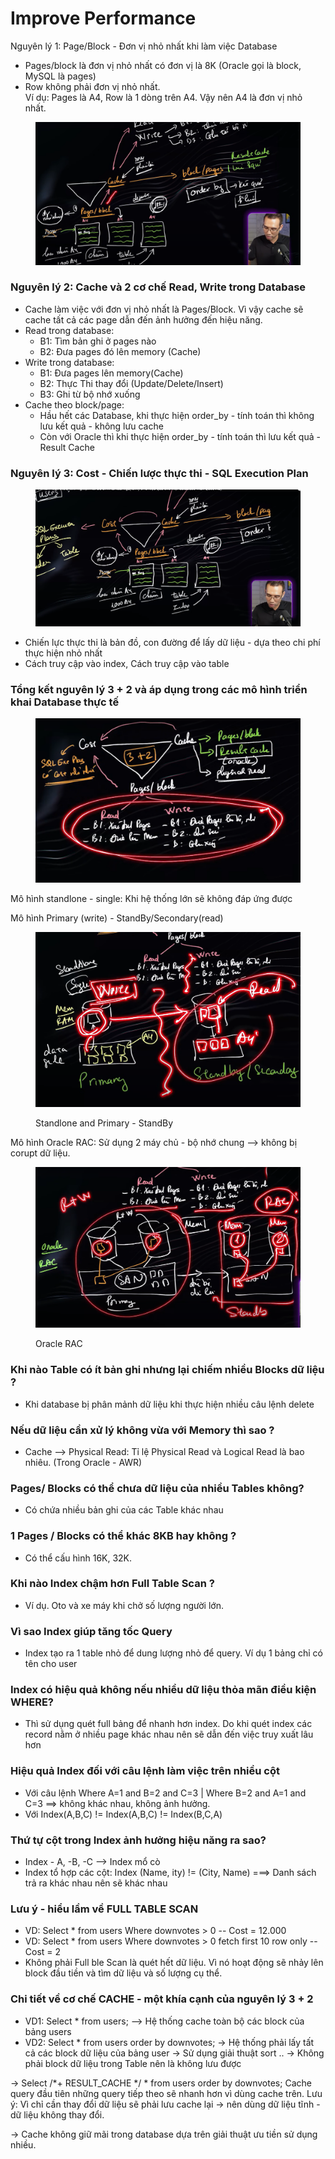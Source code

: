# Improve Performance

Nguyên lý 1: Page/Block - Đơn vị nhỏ nhất khi làm việc Database

* Pages/block là đơn vị nhỏ nhất  có đơn vị là 8K (Oracle gọi là block, MySQL là pages)
* Row không phải đơn vị nhỏ nhất. \
  Ví dụ:  Pages là A4, Row là 1 dòng trên A4. Vậy nên A4 là đơn vị nhỏ nhất.

<figure><img src="../.gitbook/assets/image (4).png" alt=""><figcaption></figcaption></figure>



### Nguyên lý 2: Cache và 2 cơ chế Read, Write trong Database

* Cache làm việc với đơn vị nhỏ nhất là Pages/Block. Vì vậy cache sẽ cache tất cả các page dẫn đến ảnh hưởng đến hiệu năng.&#x20;
* Read trong database:
  * B1: Tìm bản ghi ở pages nào
  * B2: Đưa pages đó lên memory (Cache)
* Write trong database:
  * B1: Đưa pages lên memory(Cache)
  * B2: Thực Thi thay đổi (Update/Delete/Insert)
  * B3: Ghi từ bộ nhớ xuống
* Cache theo block/page: &#x20;
  * Hầu hết các Database, khi thực hiện order\_by - tính toán thì không lưu kết quả - không lưu cache
  * Còn với Oracle thì khi thực hiện order\_by - tính toán thì lưu kết quả - Result Cache

### Nguyên lý 3: Cost - Chiến lược thực thi - SQL Execution Plan

<figure><img src="../.gitbook/assets/image (6).png" alt=""><figcaption></figcaption></figure>

* Chiến lực thực thi là bản đồ, con đường để lấy dữ liệu - dựa theo chi phí thực hiện nhỏ nhất
* Cách truy cập vào index, Cách truy cập vào table

### Tổng kết nguyên lý 3 + 2 và áp dụng trong các mô hình triển khai Database thực tế

<figure><img src="../.gitbook/assets/image (8).png" alt=""><figcaption></figcaption></figure>

Mô hình standlone - single:  Khi hệ thống lớn sẽ không đáp ứng được

Mô hình Primary (write) - StandBy/Secondary(read)

<figure><img src="../.gitbook/assets/image (11).png" alt=""><figcaption><p>Standlone and Primary - StandBy</p></figcaption></figure>

Mô hình Oracle RAC:  Sử dụng 2 máy chủ -  bộ nhớ chung --> không bị corupt dữ liệu.

<figure><img src="../.gitbook/assets/image (9).png" alt=""><figcaption><p>Oracle RAC</p></figcaption></figure>

### Khi nào Table có ít bản ghi nhưng lại chiếm nhiều Blocks dữ liệu ?

* Khi database bị phân mảnh dữ liệu khi thực hiện nhiều câu lệnh delete

### Nếu dữ liệu cần xử lý không vừa với Memory thì sao ?

* Cache --> Physical Read: Tỉ lệ Physical Read và Logical Read là bao nhiêu. (Trong Oracle - AWR)

### Pages/ Blocks có thể chưa dữ liệu của nhiều Tables không?

* Có chứa nhiều bản ghi của các Table khác nhau

### 1 Pages / Blocks có thể khác 8KB hay không ?

* Có thể cấu hình 16K, 32K.

### Khi nào Index chậm hơn Full Table Scan ?

* Ví dụ. Oto và xe máy khi chở số lượng người lớn.

### Vì sao Index giúp tăng tốc Query

* Index tạo ra 1 table nhỏ để dung lượng nhỏ để query. Ví dụ 1 bảng chỉ có tên cho user

### Index có hiệu quả không nếu nhiều dữ liệu thỏa mãn điều kiện WHERE?

* Thì sử dụng quét full bảng để nhanh hơn index. Do khi quét index các record nằm ở nhiều page khác nhau nên sẽ dẫn đến việc truy xuất lâu hơn

### Hiệu quả Index đối với câu lệnh làm việc trên nhiều cột

* Với câu lệnh Where A=1 and B=2 and C=3 | Where B=2 and A=1 and C=3 ==> không khác nhau, không ảnh hưởng.
* Với Index(A,B,C) != Index(A,B,C) != Index(B,C,A)

### Thứ tự cột trong Index ảnh hưởng hiệu năng ra sao?

* Index - A, -B, -C --> Index mổ cò
* Index tổ hợp các cột: Index (Name, ity) != (City, Name)  ===> Danh sách trả ra khác nhau nên sẽ khác nhau

### Lưu ý - hiểu lầm về FULL TABLE SCAN

* VD: Select \* from users Where downvotes > 0 -- Cost = 12.000
* VD: Select \* from users Where downvotes > 0 fetch first 10 row only -- Cost = 2
* Không phải Full ble Scan là quét hết dữ liệu. Vì nó hoạt động sẽ nhảy lên block đầu tiền và tìm dữ liệu và số lượng cụ thể.

### Chi tiết về cơ chế CACHE - một khía cạnh của nguyên lý 3 + 2

* &#x20;VD1: Select \* from users; --> Hệ thống cache toàn bộ các block của bảng users
* VD2: Select \* from users order by downvotes; -> Hệ thống phải lấy tất cả các block dữ liệu của bảng user -> Sử dụng giải thuật sort .. -> Không phải block dữ liệu trong Table nên là không lưu được

\-> Select /\*+ RESULT\_CACHE \*/ \* from users order by downvotes; Cache query đầu tiên những query tiếp theo sẽ nhanh hơn vì dùng cache trên. Lưu ý: Vì chỉ cần thay đổi dữ liệu sẽ phải lưu cache lại -> nên dùng dữ liệu tĩnh - dữ liệu không thay đổi.

\-> Cache không giữ mãi trong database dựa trên giải thuật ưu tiền sử dụng nhiều.





